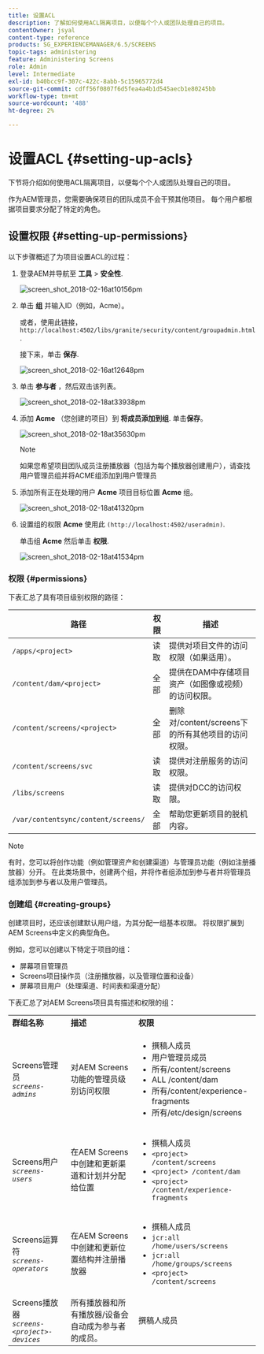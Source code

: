 ```yaml
---
title: 设置ACL
description: 了解如何使用ACL隔离项目，以便每个个人或团队处理自己的项目。
contentOwner: jsyal
content-type: reference
products: SG_EXPERIENCEMANAGER/6.5/SCREENS
topic-tags: administering
feature: Administering Screens
role: Admin
level: Intermediate
exl-id: b40bcc9f-307c-422c-8abb-5c15965772d4
source-git-commit: cdff56f0807f6d5fea4a4b1d545aecb1e80245bb
workflow-type: tm+mt
source-wordcount: '488'
ht-degree: 2%

---
```


# 设置ACL {#setting-up-acls}

下节将介绍如何使用ACL隔离项目，以便每个个人或团队处理自己的项目。

作为AEM管理员，您需要确保项目的团队成员不会干预其他项目。 每个用户都根据项目要求分配了特定的角色。

## 设置权限 {#setting-up-permissions}

以下步骤概述了为项目设置ACL的过程：

1. 登录AEM并导航至 **工具** > **安全性**.

   ![screen_shot_2018-02-16at10156pm](assets/screen_shot_2018-02-16at10156pm.png)

1. 单击 **组** 并输入ID（例如，Acme）。

   或者，使用此链接， `http://localhost:4502/libs/granite/security/content/groupadmin.html`.

   接下来，单击 **保存**.

   ![screen_shot_2018-02-16at12648pm](assets/screen_shot_2018-02-16at12648pm.png)

1. 单击 **参与者** ，然后双击该列表。

   ![screen_shot_2018-02-18at33938pm](assets/screen_shot_2018-02-18at33938pm.png)

1. 添加 **Acme** （您创建的项目）到 **将成员添加到组**. 单击&#x200B;**保存**。

   ![screen_shot_2018-02-18at35630pm](assets/screen_shot_2018-02-18at35630pm.png)

   >[!NOTE]
   >
   >如果您希望项目团队成员注册播放器（包括为每个播放器创建用户），请查找用户管理员组并将ACME组添加到用户管理员

1. 添加所有正在处理的用户 **Acme** 项目目标位置 **Acme** 组。

   ![screen_shot_2018-02-18at41320pm](assets/screen_shot_2018-02-18at41320pm.png)

1. 设置组的权限 **Acme** 使用此 `(http://localhost:4502/useradmin)`.

   单击组 **Acme** 然后单击 **权限**.

   ![screen_shot_2018-02-18at41534pm](assets/screen_shot_2018-02-18at41534pm.png)

### 权限 {#permissions}

下表汇总了具有项目级别权限的路径：

| **路径** | **权限** | **描述** |
|---|---|---|
| `/apps/<project>` | 读取 | 提供对项目文件的访问权限（如果适用）。 |
| `/content/dam/<project>` | 全部 | 提供在DAM中存储项目资产（如图像或视频）的访问权限。 |
| `/content/screens/<project>` | 全部 | 删除对/content/screens下的所有其他项目的访问权限。 |
| `/content/screens/svc` | 读取 | 提供对注册服务的访问权限。 |
| `/libs/screens` | 读取 | 提供对DCC的访问权限。 |
| `/var/contentsync/content/screens/` | 全部 | 帮助您更新项目的脱机内容。 |

>[!NOTE]
>
>有时，您可以将创作功能（例如管理资产和创建渠道）与管理员功能（例如注册播放器）分开。 在此类场景中，创建两个组，并将作者组添加到参与者并将管理员组添加到参与者以及用户管理员。

### 创建组 {#creating-groups}

创建项目时，还应该创建默认用户组，为其分配一组基本权限。 将权限扩展到AEM Screens中定义的典型角色。

例如，您可以创建以下特定于项目的组：

* 屏幕项目管理员
* Screens项目操作员（注册播放器，以及管理位置和设备）
* 屏幕项目用户（处理渠道、时间表和渠道分配）

下表汇总了对AEM Screens项目具有描述和权限的组：

<table>
 <tbody>
  <tr>
   <td><strong>群组名称</strong></td>
   <td><strong>描述</strong></td>
   <td><strong>权限</strong></td>
  </tr>
  <tr>
   <td>Screens管理员<br /> <em><code>screens-admins</code></em></td>
   <td>对AEM Screens功能的管理员级别访问权限</td>
   <td>
    <ul>
     <li>撰稿人成员</li>
     <li>用户管理员成员</li>
     <li>所有/content/screens</li>
     <li>ALL /content/dam</li>
     <li>所有/content/experience-fragments</li>
     <li>所有/etc/design/screens</li>
    </ul> </td>
  </tr>
  <tr>
   <td>Screens用户<br /> <em><code>screens-users</code></em></td>
   <td>在AEM Screens中创建和更新渠道和计划并分配给位置</td>
   <td>
    <ul>
     <li>撰稿人成员</li>
     <li><code>&lt;project&gt; /content/screens</code></li>
     <li><code>&lt;project&gt; /content/dam</code></li>
     <li><code>&lt;project&gt; /content/experience-fragments</code></li>
    </ul> </td>
  </tr>
  <tr>
   <td>Screens运算符<br /> <em><code>screens-operators</code></em></td>
   <td>在AEM Screens中创建和更新位置结构并注册播放器</td>
   <td>
    <ul>
     <li>撰稿人成员</li>
     <li><code>jcr:all /home/users/screens</code></li>
     <li><code>jcr:all /home/groups/screens</code></li>
     <li><code>&lt;project&gt; /content/screens</code></li>
    </ul> </td>
  </tr>
  <tr>
   <td>Screens播放器<br /> <em><code>screens-&lt;project&gt;-devices</code></em></td>
   <td>所有播放器和所有播放器/设备会自动成为参与者的成员。</td>
   <td><p> 撰稿人成员</p> </td>
  </tr>
 </tbody>
</table>
